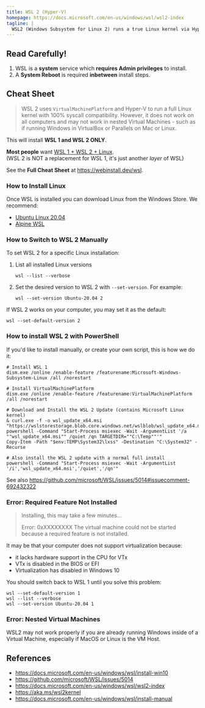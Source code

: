 ```yaml
---
title: WSL 2 (Hyper-V)
homepage: https://docs.microsoft.com/en-us/windows/wsl/wsl2-index
tagline: |
  WSL2 (Windows Subsystem for Linux 2) runs a true Linux kernel via Hyper-V virtualization.
---
```


## Read Carefully!

1. WSL is a **system** service which **requires Admin privileges** to install.
2. A **System Reboot** is required **inbetween** install steps.

## Cheat Sheet

> WSL 2 uses `VirtualMachinePlatform` and Hyper-V to run a full Linux kernel
> with 100% syscall compatibility. However, it does not work on all computers
> and may not work in nested Virtual Machines - such as if running Windows in
> VirtualBox or Parallels on Mac or Linux.

This will install **WSL 1 and WSL 2 ONLY**.

**Most people** want [WSL 1 + WSL 2 + Linux](https://webinstall.dev/wsl). \
(WSL 2 is NOT a replacement for WSL 1, it's just another _layer_ of WSL)

See the **Full Cheat Sheet** at <https://webinstall.dev/wsl>.

### How to Install Linux

Once WSL is installed you can download Linux from the Windows Store. We
recommend:

- [Ubuntu Linux 20.04](https://www.microsoft.com/store/apps/9n6svws3rx71)
- [Alpine WSL](https://www.microsoft.com/store/apps/9p804crf0395)

### How to Switch to WSL 2 Manually

To set WSL 2 for a specific Linux installation:

1. List all installed Linux versions
   ```pwsh
   wsl --list --verbose
   ```
2. Set the desired version to WSL 2 with `--set-version`. For example:
   ```pwsh
   wsl --set-version Ubuntu-20.04 2
   ```

If WSL 2 works on your computer, you may set it as the default:

```pwsh
wsl --set-default-version 2
```

### How to install WSL 2 with PowerShell

If you'd like to install manually, or create your own script, this is how we do
it:

```pwsh
# Install WSL 1
dism.exe /online /enable-feature /featurename:Microsoft-Windows-Subsystem-Linux /all /norestart

# Install VirtualMachinePlatform
dism.exe /online /enable-feature /featurename:VirtualMachinePlatform /all /norestart

# Download and Install the WSL 2 Update (contains Microsoft Linux kernel)
& curl.exe -f -o wsl_update_x64.msi "https://wslstorestorage.blob.core.windows.net/wslblob/wsl_update_x64.msi"
powershell -Command "Start-Process msiexec -Wait -ArgumentList '/a ""wsl_update_x64.msi"" /quiet /qn TARGETDIR=""C:\Temp""'"
Copy-Item -Path "$env:TEMP\System32\lxss" -Destination "C:\System32" -Recurse

# Also install the WSL 2 update with a normal full install
powershell -Command "Start-Process msiexec -Wait -ArgumentList '/i','wsl_update_x64.msi','/quiet','/qn'"
```

See also <https://github.com/microsoft/WSL/issues/5014#issuecomment-692432322>

### Error: Required Feature Not Installed

> Installing, this may take a few minutes...
>
> Error: 0xXXXXXXXX The virtual machine could not be started because a required
> feature is not installed.

It may be that your computer does not support virtualization because:

- it lacks hardware support in the CPU for VTx
- VTx is disabled in the BIOS or EFI
- Virtualization has disabled in Windows 10

You should switch back to WSL 1 until you solve this problem:

```pwsh
wsl --set-default-version 1
wsl --list --verbose
wsl --set-version Ubuntu-20.04 1
```

### Error: Nested Virtual Machines

WSL2 may not work properly if you are already running Windows inside of a
Virtual Machine, especially if MacOS or Linux is the VM Host.

## References

- https://docs.microsoft.com/en-us/windows/wsl/install-win10
- https://github.com/microsoft/WSL/issues/5014
- https://docs.microsoft.com/en-us/windows/wsl/wsl2-index
- https://aka.ms/wsl2kernel
- https://docs.microsoft.com/en-us/windows/wsl/install-manual
